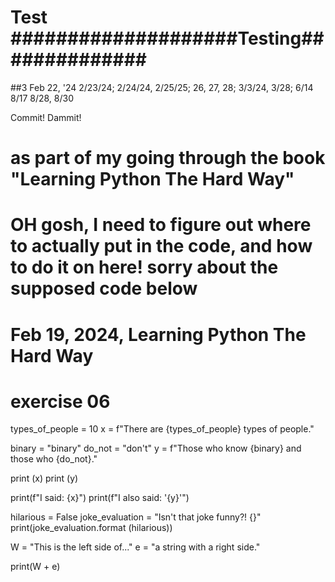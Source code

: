 # Test ####################Testing##############
##3 Feb 22, '24  2/23/24; 2/24/24, 2/25/25; 26, 27, 28; 3/3/24, 3/28; 6/14 8/17 8/28, 8/30

Commit! Dammit!
# as part of my going through the book "Learning Python The Hard Way"
# OH gosh, I need to figure out where to actually put in the code, and how to do it on here! sorry about the supposed code below
# Feb 19, 2024, Learning Python The Hard Way
# exercise 06
types_of_people = 10
x = f"There are {types_of_people} types of people."

binary = "binary"
do_not = "don't"
y = f"Those who know {binary} and those who {do_not}."

print (x)
print (y)

print(f"I said: {x}")
print(f"I also said: '{y}'")

hilarious = False
joke_evaluation = "Isn't that joke funny?! {}"
print(joke_evaluation.format (hilarious))

W = "This is the left side of..."
e = "a string with a right side."

print(W + e)

